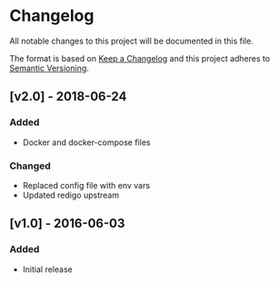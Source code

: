 # Changelog
All notable changes to this project will be documented in this file.

The format is based on [Keep a Changelog](http://keepachangelog.com/en/1.0.0/)
and this project adheres to [Semantic Versioning](http://semver.org/spec/v2.0.0.html).


## [v2.0] - 2018-06-24
### Added
- Docker and docker-compose files
### Changed
- Replaced config file with env vars
- Updated redigo upstream

## [v1.0] - 2016-06-03
### Added
- Initial release
